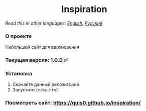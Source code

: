 <h1 align="center">Inspiration</h1>

*Read this in other languages: [English](README.md), [Русский](README.ru.md)*

### О проекте
Небольшой сайт для вдохновения

### Текущая версия: 1.0.0 :white_check_mark:

### Установка
1.  Скачайте данный репозиторий
2.  Запустите `index.html` 

### Посмотреть сайт: https://quis0.github.io/inspiration/

